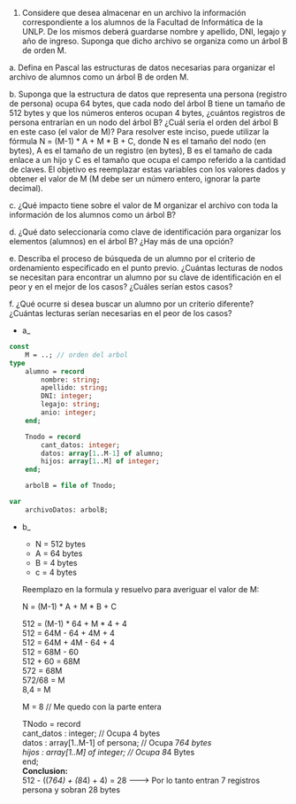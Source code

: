 1. Considere que desea almacenar en un archivo la información correspondiente a los
alumnos de la Facultad de Informática de la UNLP. De los mismos deberá guardarse
nombre y apellido, DNI, legajo y año de ingreso. Suponga que dicho archivo se organiza
como un árbol B de orden M.

a. Defina en Pascal las estructuras de datos necesarias para organizar el archivo de
alumnos como un árbol B de orden M.

b. Suponga que la estructura de datos que representa una persona (registro de
persona) ocupa 64 bytes, que cada nodo del árbol B tiene un tamaño de 512
bytes y que los números enteros ocupan 4 bytes, ¿cuántos registros de persona
entrarían en un nodo del árbol B? ¿Cuál sería el orden del árbol B en este caso (el
valor de M)? Para resolver este inciso, puede utilizar la fórmula N = (M-1) * A + M *
B + C, donde N es el tamaño del nodo (en bytes), A es el tamaño de un registro
(en bytes), B es el tamaño de cada enlace a un hijo y C es el tamaño que ocupa
el campo referido a la cantidad de claves. El objetivo es reemplazar estas
variables con los valores dados y obtener el valor de M (M debe ser un número
entero, ignorar la parte decimal).

c. ¿Qué impacto tiene sobre el valor de M organizar el archivo con toda la
información de los alumnos como un árbol B?

d. ¿Qué dato seleccionaría como clave de identificación para organizar los
elementos (alumnos) en el árbol B? ¿Hay más de una opción?

e. Describa el proceso de búsqueda de un alumno por el criterio de ordenamiento
especificado en el punto previo. ¿Cuántas lecturas de nodos se necesitan para
encontrar un alumno por su clave de identificación en el peor y en el mejor de
los casos? ¿Cuáles serían estos casos?

f. ¿Qué ocurre si desea buscar un alumno por un criterio diferente? ¿Cuántas
lecturas serían necesarias en el peor de los casos?

- a_
```pascal
const 
    M = ..; // orden del arbol
type 
    alumno = record 
        nombre: string;
        apellido: string;
        DNI: integer;
        legajo: string;
        anio: integer;
    end;

    Tnodo = record 
        cant_datos: integer;
        datos: array[1..M-1] of alumno;
        hijos: array[1..M] of integer;
    end;

    arbolB = file of Tnodo;

var 
    archivoDatos: arbolB;
```

- b_
    - N = 512 bytes
    - A = 64 bytes
    - B = 4 bytes
    - c = 4 bytes 
    
    Reemplazo en la formula y resuelvo para averiguar el valor de M:

    N = (M-1) * A + M * B + C

    512 = (M-1) * 64 + M * 4 + 4  
    512 = 64M - 64 + 4M + 4  
    512 = 64M + 4M - 64 + 4  
    512 = 68M - 60  
    512 + 60 = 68M  
    572 = 68M  
    572/68 = M  
    8,4 = M  

    M = 8    // Me quedo con la parte entera

    TNodo = record  
        cant_datos : integer; // Ocupa 4 bytes  
        datos : array[1..M-1] of persona; // Ocupa 7*64 bytes  
        hijos : array[1..M] of integer; // Ocupa 8*4 Bytes  
    end;  
**Conclusion:**  
 512 - ((7*64) + (8*4) + 4) = 28 ---> Por lo tanto entran 7 registros persona y sobran 28 bytes




    
    


















